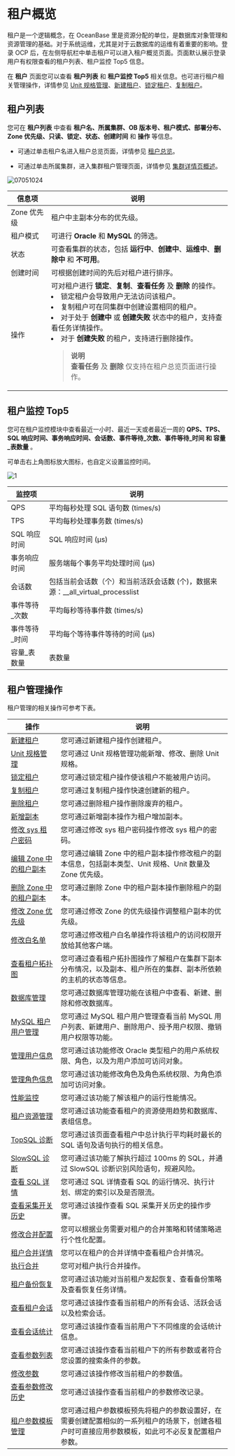 # 租户概览

租户是一个逻辑概念，在 OceanBase 里是资源分配的单位，是数据库对象管理和资源管理的基础。对于系统运维，尤其是对于云数据库的运维有着重要的影响。登录 OCP 后，在左侧导航栏中单击租户可以进入租户概览页面。页面默认展示登录用户有权限查看的租户列表、租户监控 Top5 信息。

在 **租户** 页面您可以查看 **租户列表** 和 **租户监控 Top5** 相关信息。也可进行租户相关管理操作，详情参见 [Unit 规格管理](../../5.tenant-functions/2.manage-basic-tenant-operations/2.unit-specification-management.md)、[新建租户](../../5.tenant-functions/2.manage-basic-tenant-operations/1.create-a-tenant-3.md)、[锁定租户](../../5.tenant-functions/2.manage-basic-tenant-operations/4.locked-tenants.md)、[复制租户](../../5.tenant-functions/2.manage-basic-tenant-operations/5.replication-tenant.md)。

## 租户列表

您可在 **租户列表** 中查看 **租户名、所属集群、OB 版本号、租户模式、部署分布、Zone 优先级、只读、锁定、状态、创建时间** 和 **操作** 等信息。

* 可通过单击租户名进入租户总览页面，详情参见 [租户总览](../2.tenant-functions-1/3.overview-of-the-Tenant-Details-page.md)。

* 可通过单击所属集群，进入集群租户管理页面，详情参见 [集群详情页概述](../../4.cluster-features/4.overview-of-cluster-tenant-management.md)。

![07051024](https://obbusiness-private.oss-cn-shanghai.aliyuncs.com/doc/img/ocp/%E7%A7%9F%E6%88%B7%E5%88%97%E8%A1%A81.png)

|   信息项    |                                        说明                                         |
|----------|-----------------------------------------------------------------------------------|
| Zone 优先级 | 租户中主副本分布的优先级。                                                                   |
| 租户模式     | 可进行 **Oracle** 和 **MySQL** 的筛选。             |
| 状态       | 可查看集群的状态，包括 **运行中**、**创建中**、**运维中**、**删除中** 和 **不可用**。                                          |
| 创建时间     | 可根据创建时间的先后对租户进行排序。                                                                |
| 操作       | 可对租户进行 **锁定**、**复制**、**查看任务** 及 **删除** 的操作。 <li>锁定租户会导致用户无法访问该租户。</li><li>复制租户可在同集群中创建设置相同的租户。</li><li>对于处于 **创建中** 或 **创建失败** 状态中的租户，支持查看任务详情操作。</li><li>对于 **创建失败** 的租户，支持进行删除操作。 </li><blockquote>**说明**</br>**查看任务** 及 **删除** 仅支持在租户总览页面进行操作。</blockquote>|

## 租户监控 Top5

您可在租户监控模块中查看最近一小时、最近一天或者最近一周的 **QPS、TPS、SQL 响应时间、事务响应时间、会话数、事件等待_次数、事件等待_时间 和 容量_表数量** 。

可单击右上角图标放大图标，也自定义设置监控时间。

![1](https://help-static-aliyun-doc.aliyuncs.com/assets/img/zh-CN/1912730261/p265457.png)

|   监控项    |                          说明                           |
|----------|-------------------------------------------------------|
| QPS      | 平均每秒处理 SQL 语句数 (times/s)                              |
| TPS      | 平均每秒处理事务数 (times/s)                                   |
| SQL 响应时间 | SQL 响应时间 (μs)                                         |
| 事务响应时间   | 服务端每个事务平均处理时间 (μs)                                    |
| 会话数      | 包括当前会话数（个）和当前活跃会话数 (个)，数据来源：__all_virtual_processlist |
| 事件等待_次数  | 平均每秒等待事件数 (times/s)                                   |
| 事件等待_时间  | 平均每个等待事件等待的时间 (μs)                                    |
| 容量_表数量   | 表数量                                                   |

## 租户管理操作

租户管理的相关操作可参考下表。

|                               操作                                |                                    说明                                    |
|-----------------------------------------------------------------|--------------------------------------------------------------------------|
| [新建租户](../../5.tenant-functions/2.manage-basic-tenant-operations/1.create-a-tenant-3.md)             | 您可通过新建租户操作创建租户。                                                          |
| [Unit 规格管理](../../5.tenant-functions/2.manage-basic-tenant-operations/2.unit-specification-management.md)        | 您可通过 Unit 规格管理功能新增、修改、删除 Unit 规格。                                        |
| [锁定租户](../../5.tenant-functions/2.manage-basic-tenant-operations/4.locked-tenants.md)             | 您可通过锁定租户操作使该租户不能被用户访问。                                                   |
| [复制租户](../../5.tenant-functions/2.manage-basic-tenant-operations/5.replication-tenant.md)             | 您可通过复制租户操作快速创建新的租户。                                                      |
| [删除租户](../../5.tenant-functions/2.manage-basic-tenant-operations/6.delete-a-tenant.md)             | 您可通过删除租户操作删除废弃的租户。                                                       |
| [新增副本](../../5.tenant-functions/2.manage-basic-tenant-operations/7.add-copy.md)             | 您可通过新增副本操作为租户增加副本。                                                       |
| [修改 sys 租户密码](../../5.tenant-functions/2.manage-basic-tenant-operations/8.change-the-sysy-tenant-password.md)      | 您可通过修改 sys 租户密码操作修改 sys 租户的密码。                                           |
| [编辑 Zone 中的租户副本](../../5.tenant-functions/2.manage-basic-tenant-operations/9.edit-a-zone.md)   | 您可通过编辑 Zone 中的租户副本操作修改租户的副本信息，包括副本类型、Unit 规格、Unit 数量及 Zone 优先级。          |
| [删除 Zone 中的租户副本](../../5.tenant-functions/2.manage-basic-tenant-operations/10.delete-a-replica-of-a-tenant-in-a-private-zone.md)   | 您可通过删除 Zone 中的租户副本操作删除租户的副本。                                             |
| [修改 Zone 优先级](../../5.tenant-functions/2.manage-basic-tenant-operations/11.modify-a-zone-priority.md)      | 您可通过修改 Zone 的优先级操作调整租户副本的优先级。                                            |
| [修改白名单](../../5.tenant-functions/2.manage-basic-tenant-operations/12.modify-whitelist.md)            | 您可通过修改租户白名单操作将该租户的访问权限开放给其他客户端。                                          |
| [查看租户拓扑图](../../5.tenant-functions/3.view-the-tenant-topology-1.md)          | 您可通过查看租户拓扑图操作了解租户在集群下副本分布情况，以及副本、租户所在的集群、副本所依赖的主机的状态等信息。                 |
| [数据库管理](../../5.tenant-functions/4.database-management.md)            | 您可通过数据库管理功能在该租户中查看、新建、删除和修改数据库。                                          |
| [MySQL 租户用户管理](../../5.tenant-functions/5.user-management-under-a-mysqL-tenant.md)     | 您可通过 MySQL 租户用户管理查看当前 MySQL 用户列表、新建用户、删除用户、授予用户权限、撤销用户权限等功能。             |
| [管理用户信息](../../5.tenant-functions/6.oracle-tenant-user-management-1/6.manage-users.md)           | 您可通过该功能修改 Oracle 类型租户的用户系统权限、角色，以及为用户添加可访问对象。                            |
| [管理角色信息](../../5.tenant-functions/6.oracle-tenant-user-management-1/7.view-role-information.md)           | 您可通过该功能修改角色及角色系统权限、为角色添加可访问对象。                                           |
| [性能监控](../../5.tenant-functions/7.performance-monitoring.md)             | 您可通过该功能了解该租户的运行性能情况。                                                     |
| [租户资源管理](../../5.tenant-functions/8.tenant-resource-management.md)           | 您可通过该功能查看租户的资源使用趋势和数据库、表组信息。                                             |
| [TopSQL 诊断](../../5.tenant-functions/10.sql-diagnostics/2.topsql-diagnostics.md)        | 您可通过该页面查看租户中总计执行平均耗时最长的 SQL 语句及语句执行的相关信息。                                |
| [SlowSQL 诊断](../../5.tenant-functions/10.sql-diagnostics/3.slowsql-diagnostics.md)       | 您可通过该功能了解执行超过 100ms 的 SQL，并通过 SlowSQL 诊断识别风险语句，规避风险。                     |
| [查看 SQL 详情](../../5.tenant-functions/10.sql-diagnostics/5.view-sql-details.md)        | 您可通过 SQL 详情查看 SQL 的运行情况、执行计划、绑定的索引以及是否限流。                                |
| [查看采集开关历史](../../5.tenant-functions/10.sql-diagnostics/6.view-the-collection-switch-history.md)          | 您可通过该操作查看 SQL 采集开关历史的操作步骤。                                               |
| [修改合并配置](../../5.tenant-functions/11.merge-management/1.manage-merge-configuration.md)           | 您可以根据业务需要对租户的合并策略和转储策略进行个性化配置。                                   |
| [租户合并详情](../../5.tenant-functions/11.merge-management/2.merge-details.md)           | 您可以在租户的合并详情中查看租户合并情况。                                   |
| [执行合并](../../5.tenant-functions/11.merge-management/3.perform-merge.md)           | 您可对租户执行合并操作。                                   |
| [租户备份恢复](../../5.tenant-functions/12.backup-and-recover-a-tenant.md)           | 您可通过该功能对当前租户发起恢复、查看备份策略及查看恢复任务详情。                                        |
| [查看租户会话](../../5.tenant-functions/13.session-management/1.view-tenant-sessions-1.md)           | 您可通过该操作查看当前租户的所有会话、活跃会话以及检索会话。                                           |
| [查看会话统计](../../5.tenant-functions/13.session-management/2.view-session-statistics-1.md)           | 您可通过该操作查看当前用户下不同维度的会话统计信息。                                               |
| [查看参数列表](../../5.tenant-functions/14.parameters/1.view-the-parameter-list-3.md)           | 您可通过该操作查看当前租户下的所有参数或者符合您设置的搜索条件的参数。                                      |
| [修改参数](../../5.tenant-functions/14.parameters/2.modify-parameters-3.md)             | 您可通过该操作修改当前租户的参数值。                                                       |
| [查看参数修改历史](../../5.tenant-functions/14.parameters/3.view-parameter-modification-history-3.md)         | 您可通过该操作查看当前租户的参数修改记录。                                                    |
| [租户参数模板管理](../../5.tenant-functions/15.tenant-parameter-template-management.md)         | 您可通过租户参数模板预先将租户的参数设置好，在需要创建配置相似的一系列租户的场景下，创建各租户时可直接应用参数模板，如此可不必反复配置租户参数。 |
